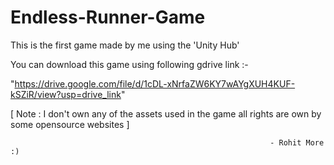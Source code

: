 # Endless-Runner-Game
This is the first game made by me using the 'Unity Hub'


You can download this game using following gdrive link :- 

  "https://drive.google.com/file/d/1cDL-xNrfaZW6KY7wAYgXUH4KUF-kSZiR/view?usp=drive_link"


[ Note : I don't own any of the assets used in the game all rights are own by some opensource websites ]



                                                              - Rohit More :)
